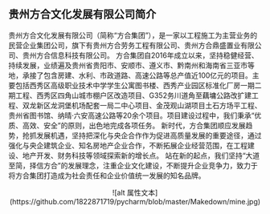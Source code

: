 
##   贵州方合文化发展有限公司简介

贵州方合文化发展有限公司（简称“方合集团”），是一家以工程施工为主营业务的民营企业集团公司，旗下有贵州方合劳务工程有限公司、贵州方合鼎盛置业有限公司、贵州方合信息科技有限公司。
方合集团自2016年成立以来，坚持稳健经营、持续发展，业绩遍及贵州省贵阳市、安顺市、遵义市、黔南州和海南省三亚市等地，承接了包含房建、水利、市政道路、高速公路等总产值近100亿元的项目。主要包括西秀区高级职业技术中学学生公寓图书楼、西秀产业园区标准化厂房一期二期工程、西秀区四角山城市棚户区改造项目、G352务川道角至藕墉公路改扩建工程、双龙新区龙洞堡机场配套一局二中心项目、金茂观山湖项目土石方场平工程、贵州省图书馆、纳晴·六安高速公路等20余个项目。项目建设过程中，我们秉承“优质、高效、安全”的原则，出色地完成各项任务。
新时代，方合集团顺应发展趋势，抢抓发展机遇，坚持把深化与央企合作作为促进高质量发展的重要途径，通过强化与央企建筑企业、知名房地产企业合作，不断拓展企业经营范围，在工程建设、地产开发、财务科技等领域探索新的增长点。
站在新的起点，我们坚持“大道至简，择信方合”的发展理念，注重企业文化建设，不断提升企业竞争力，致力于将方合集团打造成为社会责任和企业价值统一发展的知名品牌。
 <div style='text-align: center;'>![alt 属性文本](https://github.com/1822871719/pycharm/blob/master/Makedown/mine.jpg)</div>
